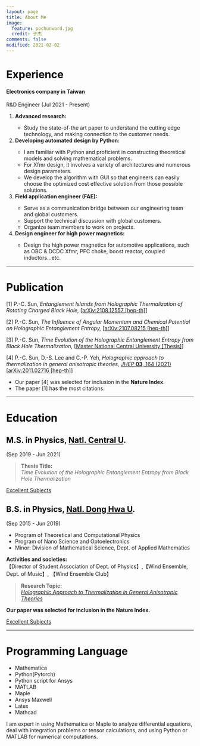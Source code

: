 ```yaml
---
layout: page
title: About Me
image:
  feature: pochunword.jpg
  credit: 子杰
comments: false
modified: 2021-02-02
---
```

# <font color=black>Experience</font>

#### Electronics company in Taiwan

R&D Engineer (Jul 2021 - Present)<br> 

<ol>

<li><b> Advanced research:</b></li> 

- Study the state-of-the art paper to understand the cutting edge technology, and making connection to the customer needs.

<li><b> Developing automated design by Python:</b></li> 

- I am familiar with Python and proficient in constructing theoretical models and solving mathematical problems. 
- For Xfmr design, it involves a variety of architectures and numerous design parameters. 
- We develop the algorithm with GUI so that engineers can easily choose the optimized cost effective solution from those possible solutions.


<li><b> Field application engineer (FAE):</b></li> 

- Serve as a communication bridge between our engineering team and global customers.
- Support the technical discussion with global customers.
- Organize team members to work on projects.  

<li><b> Design engineer for high power magnetics:</b></li> 
  
- Design the high power magnetics for automotive applications, such as OBC & DCDC Xfmr, PFC choke, boost reactor, coupled inductors...etc.

</ol>

---

# <font color=black>Publication</font>
[1] P.-C. Sun, *Entanglement Islands from Holographic Thermalization of Rotating Charged Black Hole,* [[arXiv:2108.12557 [hep-th]](https://inspirehep.net/authors/1829882)]

[2] P.-C. Sun, *The Influence of Angular Momentum and Chemical Potential on Holographic Entanglement Entropy,* [[arXiv:2107.08215 [hep-th]](https://inspirehep.net/literature/1887047)]

[3] P.-C. Sun, *Time Evolution of the Holographic Entanglement Entropy from Black Hole Thermalization,* [[Master National Central University [Thesis]](https://inspirehep.net/literature/1886830)]

[4] P.-C. Sun, D.-S. Lee and C.-P. Yeh, *Holographic approach to thermalization in general anisotropic theories,* [*JHEP* **03**, 164 (2021)](https://doi.org/10.1007/JHEP03(2021)164) [[arXiv:2011.02716 [hep-th]](https://inspirehep.net/literature/1828509)]

- Our paper [4] was selected for inclusion in the **Nature Index**.
- The paper [1] has the most citations. 

---


# <font color=black>Education</font>
## <font color=black>M.S. in Physics</font>, [<font color=black>Natl. Central U</font>](https://www.phy.ncu.edu.tw/en/%E9%A6%96%E9%A0%81-english/).
(Sep 2019 - Jun 2021)<br> 
> **Thesis Title:** <br />
*Time Evolution of the Holographic Entanglement Entropy from Black Hole Thermalization*

<a href="{{ site.url }}/Grade-master/" class="btn btn-info">Excellent Subjects</a> 


## <font color=black>B.S. in Physics</font>, [<font color=black>Natl. Dong Hwa U</font>](https://phys.ndhu.edu.tw/).
(Sep 2015 - Jun 2019)<br> 
- Program of Theoretical and Computational Physics
- Program of Nano Science and Optoelectronics
- Minor: Division of Mathematical Science, Dept. of Applied Mathematics

**Activities and societies:**<br> 
【Director of Student Association of Dept. of Physics】,【Wind Ensemble, Dept. of Music】, 【Wind Ensemble Club】

> **Research Topic:** <br />
*[Holographic Approach to Thermalization in General Anisotropic Theories](https://www.natureindex.com/article/10.1007/jhep03(2021)164)*

**Our paper was selected for inclusion in the Nature Index.**

<a href="{{ site.url }}/Grade/" class="btn btn-info">Excellent Subjects</a> 


---

# <font color=black>Programming Language</font>
- Mathematica
- Python(Pytorch)
- Python script for Ansys
- MATLAB
- Maple
- Ansys Maxwell 
- Latex
- Mathcad

I am expert in using Mathematica or Maple to analyze differential equations, deal with integration problems or tensor calculations, and using Python or MATLAB for numerical computations.

